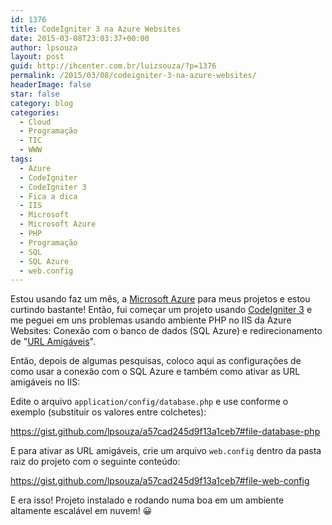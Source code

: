 ```yaml
---
id: 1376
title: CodeIgniter 3 na Azure Websites
date: 2015-03-08T23:03:37+00:00
author: lpsouza
layout: post
guid: http://ihcenter.com.br/luizsouza/?p=1376
permalink: /2015/03/08/codeigniter-3-na-azure-websites/
headerImage: false
star: false
category: blog
categories:
  - Cloud
  - Programação
  - TIC
  - WWW
tags:
  - Azure
  - CodeIgniter
  - CodeIgniter 3
  - Fica a dica
  - IIS
  - Microsoft
  - Microsoft Azure
  - PHP
  - Programação
  - SQL
  - SQL Azure
  - web.config
---
```

Estou usando faz um mês, a [Microsoft Azure](http://azure.microsoft.com/pt-br/) para meus projetos e estou curtindo bastante! Então, fui começar um projeto usando [CodeIgniter 3](http://www.codeigniter.com/) e me peguei em uns problemas usando ambiente PHP no IIS da Azure Websites: Conexão com o banco de dados (SQL Azure) e redirecionamento de "[URL Amigáveis](http://blog.thiagobelem.net/aprendendo-urls-amigaveis/)".<!--more-->

Então, depois de algumas pesquisas, coloco aqui as configurações de como usar a conexão com o SQL Azure e também como ativar as URL amigáveis no IIS:

Edite o arquivo `application/config/database.php` e use conforme o exemplo (substituir os valores entre colchetes):

https://gist.github.com/lpsouza/a57cad245d9f13a1ceb7#file-database-php

E para ativar as URL amigáveis, crie um arquivo `web.config` dentro da pasta raiz do projeto com o seguinte conteúdo:

https://gist.github.com/lpsouza/a57cad245d9f13a1ceb7#file-web-config

E era isso! Projeto instalado e rodando numa boa em um ambiente altamente escalável em nuvem! 😀